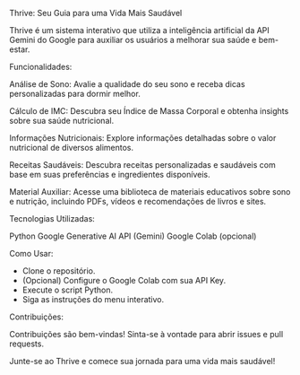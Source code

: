 Thrive: Seu Guia para uma Vida Mais Saudável

Thrive é um sistema interativo que utiliza a inteligência artificial da API Gemini do Google para auxiliar os usuários a melhorar sua saúde e bem-estar.

Funcionalidades:

Análise de Sono: 
Avalie a qualidade do seu sono e receba dicas personalizadas para dormir melhor.

Cálculo de IMC:
Descubra seu Índice de Massa Corporal e obtenha insights sobre sua saúde nutricional.

Informações Nutricionais: 
Explore informações detalhadas sobre o valor nutricional de diversos alimentos.

Receitas Saudáveis: 
Descubra receitas personalizadas e saudáveis com base em suas preferências e ingredientes disponíveis.

Material Auxiliar:
Acesse uma biblioteca de materiais educativos sobre sono e nutrição, incluindo PDFs, vídeos e recomendações de livros e sites.

Tecnologias Utilizadas:

Python
Google Generative AI API (Gemini)
Google Colab (opcional)

Como Usar:

 - Clone o repositório.
 - (Opcional) Configure o Google Colab com sua API Key.
 - Execute o script Python.
 - Siga as instruções do menu interativo.

Contribuições:

Contribuições são bem-vindas! Sinta-se à vontade para abrir issues e pull requests.

Junte-se ao Thrive e comece sua jornada para uma vida mais saudável!
